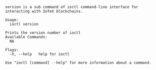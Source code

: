     version is a sub command of ioctl command-line interface for interacting with IoTeX blockchains.

    Usage:
      ioctl version

    Prints the version number of ioctl
    Available Commands:
      NA

    Flags:
      -h, --help   help for ioctl

    Use "ioctl [command] --help" for more information about a command.